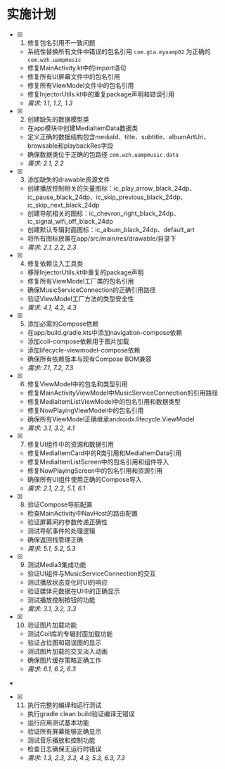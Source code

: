 # 实施计划

- [x] 1. 修复包名引用不一致问题





  - 系统性替换所有文件中错误的包名引用 `com.gta.myuamp02` 为正确的 `com.wzh.uampmusic`
  - 修复MainActivity.kt中的import语句
  - 修复所有UI屏幕文件中的包名引用
  - 修复所有ViewModel文件中的包名引用
  - 修复InjectorUtils.kt中的重复package声明和错误引用
  - _需求: 1.1, 1.2, 1.3_

- [x] 2. 创建缺失的数据模型类





  - 在app模块中创建MediaItemData数据类
  - 定义正确的数据结构包含mediaId、title、subtitle、albumArtUri、browsable和playbackRes字段
  - 确保数据类位于正确的包路径 `com.wzh.uampmusic.data`
  - _需求: 2.1, 2.2_

- [x] 3. 添加缺失的drawable资源文件





  - 创建播放控制相关的矢量图标：ic_play_arrow_black_24dp、ic_pause_black_24dp、ic_skip_previous_black_24dp、ic_skip_next_black_24dp
  - 创建导航相关的图标：ic_chevron_right_black_24dp、ic_signal_wifi_off_black_24dp
  - 创建默认专辑封面图标：ic_album_black_24dp、default_art
  - 将所有图标放置在app/src/main/res/drawable/目录下
  - _需求: 2.1, 2.2, 2.3_

- [x] 4. 修复依赖注入工具类





  - 移除InjectorUtils.kt中重复的package声明
  - 修复所有ViewModel工厂类的包名引用
  - 确保MusicServiceConnection的正确引用路径
  - 验证ViewModel工厂方法的类型安全性
  - _需求: 4.1, 4.2, 4.3_

- [x] 5. 添加必需的Compose依赖





  - 在app/build.gradle.kts中添加navigation-compose依赖
  - 添加coil-compose依赖用于图片加载
  - 添加lifecycle-viewmodel-compose依赖
  - 确保所有依赖版本与现有Compose BOM兼容
  - _需求: 7.1, 7.2, 7.3_

- [x] 6. 修复ViewModel中的包名和类型引用





  - 修复MainActivityViewModel中MusicServiceConnection的引用路径
  - 修复MediaItemListViewModel中的包名引用和数据类型
  - 修复NowPlayingViewModel中的包名引用
  - 确保所有ViewModel正确继承androidx.lifecycle.ViewModel
  - _需求: 3.1, 3.2, 4.1_

- [x] 7. 修复UI组件中的资源和数据引用





  - 修复MediaItemCard中的R类引用和MediaItemData引用
  - 修复MediaItemListScreen中的包名引用和组件导入
  - 修复NowPlayingScreen中的包名引用和资源引用
  - 确保所有UI组件使用正确的Compose导入
  - _需求: 2.1, 2.2, 5.1, 6.1_

- [x] 8. 验证Compose导航配置





  - 检查MainActivity中NavHost的路由配置
  - 验证屏幕间的参数传递正确性
  - 测试导航事件的处理逻辑
  - 确保返回栈管理正确
  - _需求: 5.1, 5.2, 5.3_

- [x] 9. 测试Media3集成功能






  - 验证UI组件与MusicServiceConnection的交互
  - 测试播放状态变化时UI的响应
  - 验证媒体元数据在UI中的正确显示
  - 测试播放控制按钮的功能
  - _需求: 3.1, 3.2, 3.3_

- [x] 10. 验证图片加载功能





  - 测试Coil库的专辑封面加载功能
  - 验证占位图和错误图的显示
  - 测试图片加载的交叉淡入动画
  - 确保图片缓存策略正确工作
  - _需求: 6.1, 6.2, 6.3_
-

- [x] 11. 执行完整的编译和运行测试




  - 执行gradle clean build验证编译无错误
  - 运行应用测试基本功能
  - 验证所有屏幕能够正确显示
  - 测试音乐播放和控制功能
  - 检查日志确保无运行时错误
  - _需求: 1.3, 2.3, 3.3, 4.3, 5.3, 6.3, 7.3_